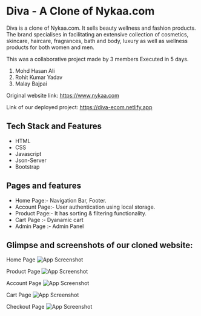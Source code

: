 
# Diva - A Clone of Nykaa.com

Diva is a clone of Nykaa.com. It sells beauty wellness and fashion products. The brand specialises in facilitating an extensive collection of cosmetics, skincare, haircare, fragrances, bath and body, luxury as well as wellness products for both women and men.

This was a collaborative project made by 3 members Executed in 5 days.
1) Mohd Hasan Ali
2) Rohit Kumar Yadav
3) Malay Bajpai


Original website link: https://www.nykaa.com

Link of our deployed project: https://diva-ecom.netlify.app
## Tech Stack and Features

- HTML
- CSS
- Javascript
- Json-Server
- Bootstrap

## Pages and features
- Home Page:- Navigation Bar, Footer.
- Account Page:- User authentication using local storage.
- Product Page:- It has sorting & filtering functionality.
- Cart Page :- Dyanamic cart
- Admin Page :- Admin Panel

## Glimpse and screenshots of our cloned website:

Home Page
![App Screenshot](https://iili.io/H7oNWYJ.png)

Product Page
![App Screenshot](https://i.ibb.co/p1dRn7d/product.png)

Account Page
![App Screenshot](https://i.ibb.co/vqDXyZb/acc.png)

Cart Page
![App Screenshot](https://i.ibb.co/jMbsKTc/cart.png)

Checkout Page
![App Screenshot](https://i.ibb.co/qpvz2TF/check.png)
